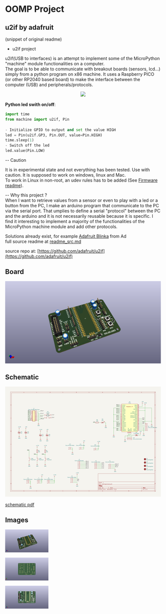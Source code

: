 # OOMP Project  
## u2if  by adafruit  
  
(snippet of original readme)  
  
- u2if project  
  
u2if(USB to interfaces) is an attempt to implement some of the MicroPython "machine" module functionalities on a computer.  
The goal is to be able to communicate with breakout boards (sensors, lcd...) simply from a python program on x86 machine. It uses a Raspberry PICO (or other RP2040 based board) to make the interface between the computer (USB) and peripherals/protocols.  
  
<p align="center"><img src="images/principle.png"/></p>  
  
**Python led swith on/off**:  
```python  
import time  
from machine import u2if, Pin  
  
- Initialize GPIO to output and set the value HIGH  
led = Pin(u2if.GP3, Pin.OUT, value=Pin.HIGH)  
time.sleep(1)  
- Switch off the led  
led.value(Pin.LOW)  
```  
  
-- Caution  
  
It is in experimental state and not everything has been tested. Use with caution. It is supposed to work on windows, linux and Mac.  
To work in Linux in non-root, an udev rules has to be added (See [Firmware readme](firmware/README.md)).  
  
  
-- Why this project ?  
When I want to retrieve values from a sensor or even to play with a led or a button from the PC, I make an arduino program that communicate to the PC via the serial port. That umplies to define a serial "protocol" between the PC and the arduino and it is not necessarily reusable because it is specific. I find it interesting to implement a majority of the functionalities of the MicroPython machine module and add other protocols.  
  
Solutions already exist, for example [Adafruit Blinka](https://github.com/adafruit/Adafruit_Blinka) from Ad  
  full source readme at [readme_src.md](readme_src.md)  
  
source repo at: [https://github.com/adafruit/u2if](https://github.com/adafruit/u2if)  
## Board  
  
[![working_3d.png](working_3d_600.png)](working_3d.png)  
## Schematic  
  
[![working_schematic.png](working_schematic_600.png)](working_schematic.png)  
  
[schematic pdf](working_schematic.pdf)  
## Images  
  
[![working_3d.png](working_3d_140.png)](working_3d.png)  
  
[![working_3d_back.png](working_3d_back_140.png)](working_3d_back.png)  
  
[![working_3d_front.png](working_3d_front_140.png)](working_3d_front.png)  
